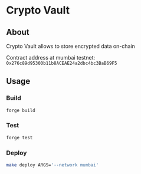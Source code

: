 # Crypto Vault

## About

Crypto Vault allows to store encrypted data on-chain

Contract address at mumbai testnet: `0x276c89d95300b11b8ACEAE24a2dbc4bc3BaB69F5`

## Usage

### Build

```bash
forge build
```

### Test

```bash
forge test
```

### Deploy

```bash
make deploy ARGS='--network mumbai'
```
